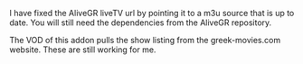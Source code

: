 I have fixed the AliveGR liveTV url by pointing it to a m3u source that is up to date. You will still need the dependencies from the AliveGR repository.

The VOD of this addon pulls the show listing from the greek-movies.com website. These are still working for me.

